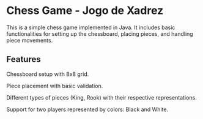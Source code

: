 # Chess Game - Jogo de Xadrez

This is a simple chess game implemented in Java. It includes basic functionalities for setting up the chessboard, placing pieces, and handling piece movements.

## Features

Chessboard setup with 8x8 grid.

Piece placement with basic validation.

Different types of pieces (King, Rook) with their respective representations.

Support for two players represented by colors: Black and White.
